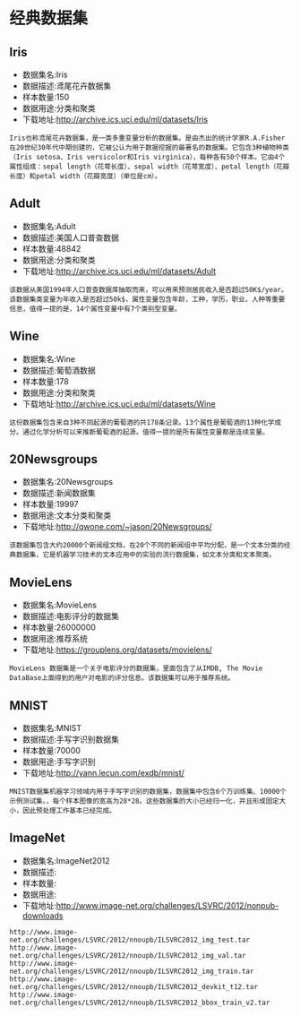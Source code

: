 
# 经典数据集

## Iris

- 数据集名:Iris
- 数据描述:鸢尾花卉数据集
- 样本数量:150
- 数据用途:分类和聚类
- 下载地址:http://archive.ics.uci.edu/ml/datasets/Iris

```text
Iris也称鸢尾花卉数据集，是一类多重变量分析的数据集。是由杰出的统计学家R.A.Fisher在20世纪30年代中期创建的，它被公认为用于数据挖掘的最著名的数据集。它包含3种植物种类（Iris setosa、Iris versicolor和Iris virginica），每种各有50个样本。它由4个属性组成：sepal length（花萼长度）、sepal width（花萼宽度）、petal length（花瓣长度）和petal width（花瓣宽度）（单位是cm）。
```

## Adult

- 数据集名:Adult
- 数据描述:美国人口普查数据
- 样本数量:48842
- 数据用途:分类和聚类
- 下载地址:http://archive.ics.uci.edu/ml/datasets/Adult

```text
该数据从美国1994年人口普查数据库抽取而来，可以用来预测居民收入是否超过50K$/year。该数据集类变量为年收入是否超过50k$，属性变量包含年龄，工种，学历，职业，人种等重要信息，值得一提的是，14个属性变量中有7个类别型变量。
```

## Wine

- 数据集名:Wine
- 数据描述:葡萄酒数据
- 样本数量:178
- 数据用途:分类和聚类
- 下载地址:http://archive.ics.uci.edu/ml/datasets/Wine

```text
这份数据集包含来自3种不同起源的葡萄酒的共178条记录。13个属性是葡萄酒的13种化学成分。通过化学分析可以来推断葡萄酒的起源。值得一提的是所有属性变量都是连续变量。
```

## 20Newsgroups

- 数据集名:20Newsgroups
- 数据描述:新闻数据集
- 样本数量:19997
- 数据用途:文本分类和聚类
- 下载地址:http://qwone.com/~jason/20Newsgroups/

```text
该数据集包含大约20000个新闻组文档，在20个不同的新闻组中平均分配，是一个文本分类的经典数据集，它是机器学习技术的文本应用中的实验的流行数据集，如文本分类和文本聚类。
```

## MovieLens

- 数据集名:MovieLens
- 数据描述:电影评分的数据集
- 样本数量:26000000
- 数据用途:推荐系统
- 下载地址:https://grouplens.org/datasets/movielens/

```text
MovieLens 数据集是一个关于电影评分的数据集，里面包含了从IMDB, The Movie DataBase上面得到的用户对电影的评分信息。该数据集可以用于推荐系统。
```

## MNIST

- 数据集名:MNIST
- 数据描述:手写字识别数据集
- 样本数量:70000
- 数据用途:手写字识别
- 下载地址:http://yann.lecun.com/exdb/mnist/

```text
MNIST数据集机器学习领域内用于手写字识别的数据集，数据集中包含6个万训练集、10000个示例测试集。，每个样本图像的宽高为28*28。这些数据集的大小已经归一化，并且形成固定大小，因此预处理工作基本已经完成。
```

## ImageNet

- 数据集名:ImageNet2012
- 数据描述:
- 样本数量:
- 数据用途:
- 下载地址:http://www.image-net.org/challenges/LSVRC/2012/nonpub-downloads

```text
http://www.image-net.org/challenges/LSVRC/2012/nnoupb/ILSVRC2012_img_test.tar
http://www.image-net.org/challenges/LSVRC/2012/nnoupb/ILSVRC2012_img_val.tar
http://www.image-net.org/challenges/LSVRC/2012/nnoupb/ILSVRC2012_img_train.tar
http://www.image-net.org/challenges/LSVRC/2012/nnoupb/ILSVRC2012_devkit_t12.tar
http://www.image-net.org/challenges/LSVRC/2012/nnoupb/ILSVRC2012_bbox_train_v2.tar
```